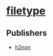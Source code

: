# [filetype](https://pypi.org/project/filetype)



## Publishers
- [h2non](https://pypi.org/user/h2non)

